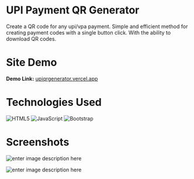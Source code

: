 #   UPI Payment QR Generator

Create a QR code for any upi/vpa payment. Simple and efficient method for creating payment codes with a single button click. With the ability to download QR codes.

#  Site Demo 
**Demo Link:** [upiqrgenerator.vercel.app](https://upiqrgenerator.vercel.app)

# Technologies Used

![HTML5](https://img.shields.io/badge/html5-%23E34F26.svg?style=for-the-badge&logo=html5&logoColor=white) ![JavaScript](https://img.shields.io/badge/javascript-%23323330.svg?style=for-the-badge&logo=javascript&logoColor=%23F7DF1E)   ![Bootstrap](https://img.shields.io/badge/bootstrap-%23563D7C.svg?style=for-the-badge&logo=bootstrap&logoColor=white)

# Screenshots
![enter image description here](https://github.com/vaarunh/upiqrgenerator/blob/main/img/screenshots/shot1.png?raw=true)

![enter image description here](https://github.com/vaarunh/upiqrgenerator/blob/main/img/screenshots/shot2.png?raw=true)


